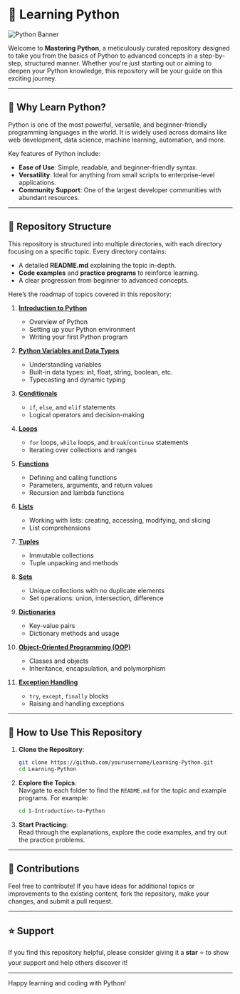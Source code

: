 # 🐍 Learning Python  
![Python Banner](https://static.placementpreparation.io/cdn-cgi/image/metadata=keep/aptitude-images/aptitude/category/v2/png/python-mcq-desktop-banner.png)  

Welcome to **Mastering Python**, a meticulously curated repository designed to take you from the basics of Python to advanced concepts in a step-by-step, structured manner. Whether you're just starting out or aiming to deepen your Python knowledge, this repository will be your guide on this exciting journey.

---

## 🌟 Why Learn Python?  

Python is one of the most powerful, versatile, and beginner-friendly programming languages in the world. It is widely used across domains like web development, data science, machine learning, automation, and more.  

Key features of Python include:  
- **Ease of Use**: Simple, readable, and beginner-friendly syntax.  
- **Versatility**: Ideal for anything from small scripts to enterprise-level applications.  
- **Community Support**: One of the largest developer communities with abundant resources.  

---

## 📂 Repository Structure  

This repository is structured into multiple directories, with each directory focusing on a specific topic. Every directory contains:  

- A detailed **README.md** explaining the topic in-depth.  
- **Code examples** and **practice programs** to reinforce learning.  
- A clear progression from beginner to advanced concepts.  

Here’s the roadmap of topics covered in this repository:  

1. **[Introduction to Python](./1-Introduction-to-Python)**  
   - Overview of Python  
   - Setting up your Python environment  
   - Writing your first Python program  

2. **[Python Variables and Data Types](./2-Python-Variables-and-Data-Types)**  
   - Understanding variables  
   - Built-in data types: int, float, string, boolean, etc.  
   - Typecasting and dynamic typing  

3. **[Conditionals](./3-Conditionals)**  
   - `if`, `else`, and `elif` statements  
   - Logical operators and decision-making  

4. **[Loops](./4-Loops)**  
   - `for` loops, `while` loops, and `break`/`continue` statements  
   - Iterating over collections and ranges  

5. **[Functions](./5-Functions)**  
   - Defining and calling functions  
   - Parameters, arguments, and return values  
   - Recursion and lambda functions  

6. **[Lists](./6-Lists)**  
   - Working with lists: creating, accessing, modifying, and slicing  
   - List comprehensions  

7. **[Tuples](./7-Tuples)**  
   - Immutable collections  
   - Tuple unpacking and methods  

8. **[Sets](./8-Sets)**  
   - Unique collections with no duplicate elements  
   - Set operations: union, intersection, difference  

9. **[Dictionaries](./9-Dictionaries)**  
   - Key-value pairs  
   - Dictionary methods and usage  

10. **[Object-Oriented Programming (OOP)](./10-OOPS)**  
    - Classes and objects  
    - Inheritance, encapsulation, and polymorphism  

11. **[Exception Handling](./11-Exception-Handling)**  
    - `try`, `except`, `finally` blocks  
    - Raising and handling exceptions  

---

## 🚀 How to Use This Repository  

1. **Clone the Repository**:  
   ```bash  
   git clone https://github.com/yourusername/Learning-Python.git  
   cd Learning-Python  
   ```  

2. **Explore the Topics**:  
   Navigate to each folder to find the `README.md` for the topic and example programs. For example:  
   ```bash  
   cd 1-Introduction-to-Python  
   ```  

3. **Start Practicing**:  
   Read through the explanations, explore the code examples, and try out the practice problems.  

---

## 🤝 Contributions  

Feel free to contribute! If you have ideas for additional topics or improvements to the existing content, fork the repository, make your changes, and submit a pull request.  

---

## ⭐ Support  

If you find this repository helpful, please consider giving it a **star** ⭐ to show your support and help others discover it!  

---

Happy learning and coding with Python!  
